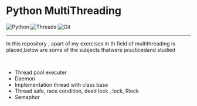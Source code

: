 # Python MultiThreading

![Python](https://img.shields.io/badge/python-3670A0?style=for-the-badge&logo=python&logoColor=ffdd54)
![Threads](https://img.shields.io/badge/Threads-000000?style=for-the-badge&logo=Threads&logoColor=white)
![Git](https://img.shields.io/badge/git-%23F05033.svg?style=for-the-badge&logo=git&logoColor=white)
<hr>

<p>In this repository , apart of my exercises in th field of multithreading is placed,below are some of the subjects thatwere practicedand studied </p>
<br>
<ul>
<li>Thread pool executer</li>
<li>Daemon</li>
<li>Implementation thread with class base</li>
<li>Thread safe, race condition, dead lock , lock, Rlock</li>
<li>Semaphor</li>
</ul>

